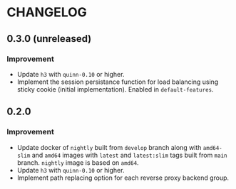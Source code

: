 # CHANGELOG

## 0.3.0 (unreleased)

### Improvement

- Update `h3` with `quinn-0.10` or higher.
- Implement the session persistance function for load balancing using sticky cookie (initial implementation). Enabled in `default-features`.

## 0.2.0

### Improvement

- Update docker of `nightly` built from `develop` branch along with `amd64-slim` and `amd64` images with `latest` and `latest:slim` tags built from `main` branch. `nightly` image is based on `amd64`.
- Update `h3` with `quinn-0.10` or higher.
- Implement path replacing option for each reverse proxy backend group.
